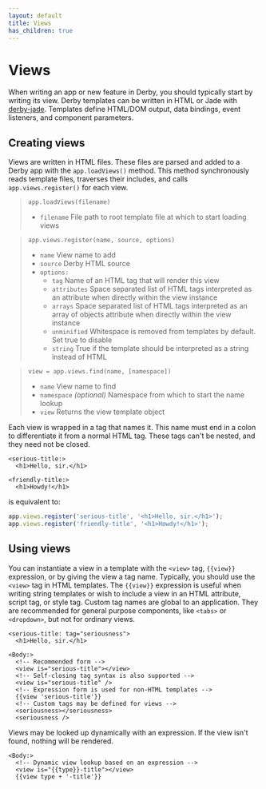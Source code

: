 ```yaml
---
layout: default
title: Views
has_children: true
---
```


# Views

When writing an app or new feature in Derby, you should typically start by writing its view. Derby templates can be written in HTML or Jade with [derby-jade](https://github.com/derbyparty/derby-jade). Templates define HTML/DOM output, data bindings, event listeners, and component parameters.

## Creating views

Views are written in HTML files. These files are parsed and added to a Derby app with the `app.loadViews()` method. This method synchronously reads template files, traverses their includes, and calls `app.views.register()` for each view.

> `app.loadViews(filename)`
> * `filename` File path to root template file at which to start loading views

> `app.views.register(name, source, options)`
> * `name` View name to add
> * `source` Derby HTML source
> * `options:`
>   * `tag` Name of an HTML tag that will render this view
>   * `attributes` Space separated list of HTML tags interpreted as an attribute when directly within the view instance
>   * `arrays` Space separated list of HTML tags interpreted as an array of objects attribute when directly within the view instance
>   * `unminified` Whitespace is removed from templates by default. Set true to disable
>   * `string` True if the template should be interpreted as a string instead of HTML

> `view = app.views.find(name, [namespace])`
> * `name` View name to find
> * `namespace` *(optional)* Namespace from which to start the name lookup
> * `view` Returns the view template object

Each view is wrapped in a tag that names it. This name must end in a colon to differentiate it from a normal HTML tag. These tags can't be nested, and they need not be closed.

```jinja
<serious-title:>
  <h1>Hello, sir.</h1>

<friendly-title:>
  <h1>Howdy!</h1>
```

is equivalent to:

```js
app.views.register('serious-title', '<h1>Hello, sir.</h1>');
app.views.register('friendly-title', '<h1>Howdy!</h1>');
```

## Using views

You can instantiate a view in a template with the `<view>` tag, `{{view}}` expression, or by giving the view a tag name. Typically, you should use the `<view>` tag in HTML templates. The `{{view}}` expression is useful when writing string templates or wish to include a view in an HTML attribute, script tag, or style tag. Custom tag names are global to an application. They are recommended for general purpose components, like `<tabs>` or `<dropdown>`, but not for ordinary views.

```jinja
<serious-title: tag="seriousness">
  <h1>Hello, sir.</h1>

<Body:>
  <!-- Recommended form -->
  <view is="serious-title"></view>
  <!-- Self-closing tag syntax is also supported -->
  <view is="serious-title" />
  <!-- Expression form is used for non-HTML templates -->
  {{view 'serious-title'}}
  <!-- Custom tags may be defined for views -->
  <seriousness></seriousness>
  <seriousness />
```

Views may be looked up dynamically with an expression. If the view isn't found, nothing will be rendered.

```jinja
<Body:>
  <!-- Dynamic view lookup based on an expression -->
  <view is="{{type}}-title"></view>
  {{view type + '-title'}}
```
